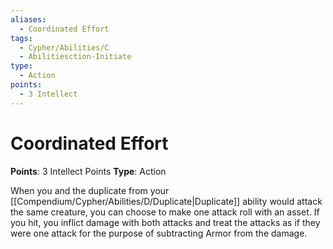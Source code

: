 ```yaml
---
aliases:
  - Coordinated Effort
tags:
  - Cypher/Abilities/C
  - Abilitiesction-Initiate
type:
  - Action
points:
  - 3 Intellect
---
```


# Coordinated Effort

**Points**: 3 Intellect Points
**Type**: Action

When you and the duplicate from your [[Compendium/Cypher/Abilities/D/Duplicate|Duplicate]] ability would attack the same creature, you can choose to make one attack roll with an asset. If you hit, you inflict damage with both attacks and treat the attacks as if they were one attack for the purpose of subtracting Armor from the damage.
